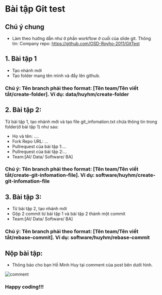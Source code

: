 # Bài tập Git test
## Chú ý chung
- Làm theo hướng dẫn như ở phần workflow ở cuối của slide git.
Thông tin: 
Company repo: https://github.com/OSD-Royho-2011/GitTest
## 1. Bài tập 1
-  Tạo nhánh mới 
-  Tạo folder mang tên mình và đẩy lên github.
### Chú ý: Tên branch phải theo format: [Tên team/Tên viết tắt/create-folder]. Ví dụ: data/huyhm/create-folder

## 2. Bài tập 2:
Từ bài tập 1, tạo nhánh mới và tạo file git_infomation.txt chứa thông tin trong folder(ở bài tập 1) như sau:
- Họ và tên: ....
- Fork Repo URL: ...
- Pullrequest của bài tập 1:...
- Pullrequest của bài tập 2:...
- Team:[AI/ Data/ Software/ BA]
### Chú ý: Tên branch phải theo format: [Tên team/Tên viết tắt/create-git-infomation-file]. Ví dụ: software/huyhm/create-git-infomation-file

## 3. Bài tập 3:
- Từ bài tập 2, tạo nhánh mới
- Gộp 2 commit từ bài tập 1 và bài tập 2 thành một commit
- Team:[AI/ Data/ Software/ BA]
### Chú ý: Tên branch phải theo format: [Tên team/Tên viết tắt/rebase-commit]. Ví dụ: software/huyhm/rebase-commit

## Nộp bài tập:
- Thông báo cho bạn Hồ Minh Huy tại comment của post bên dưới hình.

![comment](https://user-images.githubusercontent.com/64391153/154935413-a8799ce9-a8a5-4aa0-9d8e-cc9b744295e7.PNG)
### Happy coding!!!
